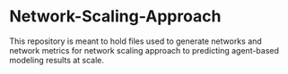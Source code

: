 # Network-Scaling-Approach

This repository is meant to hold files used to generate networks and network metrics for network scaling approach to predicting agent-based modeling results at scale.
